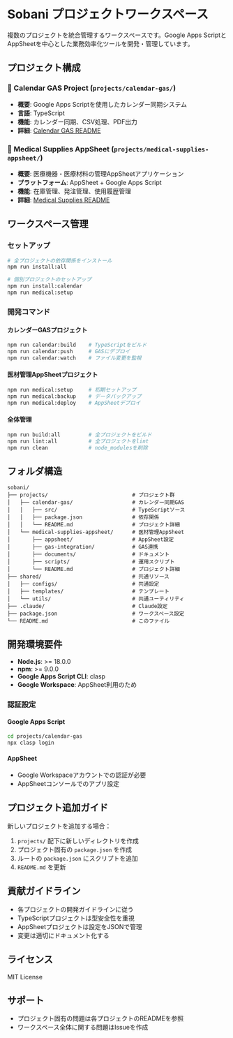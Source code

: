 # Sobani プロジェクトワークスペース

複数のプロジェクトを統合管理するワークスペースです。Google Apps ScriptとAppSheetを中心とした業務効率化ツールを開発・管理しています。

## プロジェクト構成

### 📅 Calendar GAS Project (`projects/calendar-gas/`)
- **概要**: Google Apps Scriptを使用したカレンダー同期システム
- **言語**: TypeScript
- **機能**: カレンダー同期、CSV処理、PDF出力
- **詳細**: [Calendar GAS README](projects/calendar-gas/README.md)

### 🏥 Medical Supplies AppSheet (`projects/medical-supplies-appsheet/`)
- **概要**: 医療機器・医療材料の管理AppSheetアプリケーション
- **プラットフォーム**: AppSheet + Google Apps Script
- **機能**: 在庫管理、発注管理、使用履歴管理
- **詳細**: [Medical Supplies README](projects/medical-supplies-appsheet/README.md)

## ワークスペース管理

### セットアップ
```bash
# 全プロジェクトの依存関係をインストール
npm run install:all

# 個別プロジェクトのセットアップ
npm run install:calendar
npm run medical:setup
```

### 開発コマンド

#### カレンダーGASプロジェクト
```bash
npm run calendar:build    # TypeScriptをビルド
npm run calendar:push     # GASにデプロイ
npm run calendar:watch    # ファイル変更を監視
```

#### 医材管理AppSheetプロジェクト
```bash
npm run medical:setup     # 初期セットアップ
npm run medical:backup    # データバックアップ
npm run medical:deploy    # AppSheetデプロイ
```

#### 全体管理
```bash
npm run build:all         # 全プロジェクトをビルド
npm run lint:all          # 全プロジェクトをlint
npm run clean             # node_modulesを削除
```

## フォルダ構造

```
sobani/
├── projects/                           # プロジェクト群
│   ├── calendar-gas/                   # カレンダー同期GAS
│   │   ├── src/                        # TypeScriptソース
│   │   ├── package.json                # 依存関係
│   │   └── README.md                   # プロジェクト詳細
│   └── medical-supplies-appsheet/      # 医材管理AppSheet
│       ├── appsheet/                   # AppSheet設定
│       ├── gas-integration/            # GAS連携
│       ├── documents/                  # ドキュメント
│       ├── scripts/                    # 運用スクリプト
│       └── README.md                   # プロジェクト詳細
├── shared/                             # 共通リソース
│   ├── configs/                        # 共通設定
│   ├── templates/                      # テンプレート
│   └── utils/                          # 共通ユーティリティ
├── .claude/                            # Claude設定
├── package.json                        # ワークスペース設定
└── README.md                           # このファイル
```

## 開発環境要件

- **Node.js**: >= 18.0.0
- **npm**: >= 9.0.0
- **Google Apps Script CLI**: clasp
- **Google Workspace**: AppSheet利用のため

### 認証設定

#### Google Apps Script
```bash
cd projects/calendar-gas
npx clasp login
```

#### AppSheet
- Google Workspaceアカウントでの認証が必要
- AppSheetコンソールでのアプリ設定

## プロジェクト追加ガイド

新しいプロジェクトを追加する場合：

1. `projects/` 配下に新しいディレクトリを作成
2. プロジェクト固有の `package.json` を作成
3. ルートの `package.json` にスクリプトを追加
4. `README.md` を更新

## 貢献ガイドライン

- 各プロジェクトの開発ガイドラインに従う
- TypeScriptプロジェクトは型安全性を重視
- AppSheetプロジェクトは設定をJSONで管理
- 変更は適切にドキュメント化する

## ライセンス

MIT License

## サポート

- プロジェクト固有の問題は各プロジェクトのREADMEを参照
- ワークスペース全体に関する問題はIssueを作成